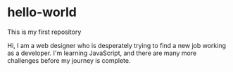 # hello-world
This is my first repository

Hi, I am a web designer who is desperately trying to find a new job working as a developer. I'm learning JavaScript, and there are many more challenges before my journey is complete.
